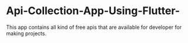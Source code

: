 # Api-Collection-App-Using-Flutter-
This  app  contains all kind of free apis that are available for developer for making projects.
